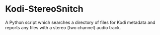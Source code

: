 # Kodi-StereoSnitch

A Python script which searches a directory of files for Kodi metadata and reports any files with a stereo (two channel) audio track.
